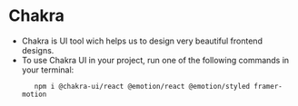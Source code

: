 # Chakra
 - Chakra is UI tool wich helps us to design very beautiful frontend designs.
 - To use Chakra UI in your project, run one of the following commands in your terminal:
   ```
      npm i @chakra-ui/react @emotion/react @emotion/styled framer-motion
   ```
